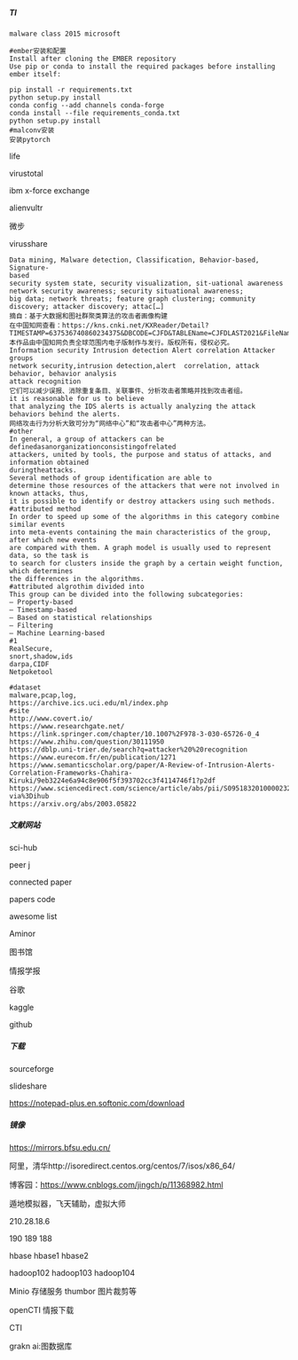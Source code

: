 ##### TI

```
malware class 2015 microsoft 
```

```
#ember安装和配置
Install after cloning the EMBER repository
Use pip or conda to install the required packages before installing ember itself:

pip install -r requirements.txt
python setup.py install
conda config --add channels conda-forge
conda install --file requirements_conda.txt
python setup.py install
#malconv安装
安装pytorch
```



life

virustotal

ibm x-force exchange

alienvultr

微步

virusshare

```
Data mining, Malware detection, Classification, Behavior-based, Signature-
based
security system state, security visualization, sit-uational awareness
network security awareness; security situational awareness;
big data; network threats; feature graph clustering; community discovery; attacker discovery; attac[…]
摘自：基于大数据和图社群聚类算法的攻击者画像构建
在中国知网查看：https://kns.cnki.net/KXReader/Detail?TIMESTAMP=637536740860234375&DBCODE=CJFD&TABLEName=CJFDLAST2021&FileName=JSYJ202101047&RESULT=1&SIGN=2FttJ5GgbSj9fGmOZBurQZDRi3k%3d
本作品由中国知网负责全球范围内电子版制作与发行。版权所有，侵权必究。
Information security Intrusion detection Alert correlation Attacker groups
network security,intrusion detection,alert  correlation, attack behavior, behavior analysis
attack recognition
它们可以减少误报、消除重复条目、关联事件、分析攻击者策略并找到攻击者组。
it is reasonable for us to believe
that analyzing the IDS alerts is actually analyzing the attack
behaviors behind the alerts.
网络攻击行为分析大致可分为“网络中心”和“攻击者中心”两种方法。
#other
In general, a group of attackers can be definedasanorganizationconsistingofrelated
attackers, united by tools, the purpose and status of attacks, and information obtained
duringtheattacks.
Several methods of group identification are able to
determine those resources of the attackers that were not involved in known attacks, thus,
it is possible to identify or destroy attackers using such methods.
#attributed method
In order to speed up some of the algorithms in this category combine similar events
into meta-events containing the main characteristics of the group, after which new events
are compared with them. A graph model is usually used to represent data, so the task is
to search for clusters inside the graph by a certain weight function, which determines
the differences in the algorithms.
#attributed algrothim divided into 
This group can be divided into the following subcategories:
– Property-based
– Timestamp-based
– Based on statistical relationships
– Filtering
– Machine Learning-based
#1
RealSecure,
snort,shadow,ids
darpa,CIDF
Netpoketool
```

```
#dataset
malware,pcap,log,
https://archive.ics.uci.edu/ml/index.php
#site
http://www.covert.io/
https://www.researchgate.net/
https://link.springer.com/chapter/10.1007%2F978-3-030-65726-0_4
https://www.zhihu.com/question/30111950
https://dblp.uni-trier.de/search?q=attacker%20%20recognition
https://www.eurecom.fr/en/publication/1271
https://www.semanticscholar.org/paper/A-Review-of-Intrusion-Alerts-Correlation-Frameworks-Chahira-Kiruki/9eb3224e6a94c8e906f5f393702cc3f4114746f1?p2df
https://www.sciencedirect.com/science/article/abs/pii/S0951832010000232?via%3Dihub
https://arxiv.org/abs/2003.05822
```



##### 文献网站

sci-hub

peer j

connected paper

papers code

awesome list

Aminor

图书馆

情报学报

谷歌

kaggle

github

##### 下载

sourceforge

slideshare

https://notepad-plus.en.softonic.com/download

##### 镜像

https://mirrors.bfsu.edu.cn/

阿里，清华http://isoredirect.centos.org/centos/7/isos/x86_64/

博客园：https://www.cnblogs.com/jingch/p/11368982.html

遁地模拟器，飞天辅助，虚拟大师

210.28.18.6

190   				189				188

hbase  			hbase1  	  hbase2

hadoop102    hadoop103  hadoop104

Minio 存储服务 thumbor 图片裁剪等

openCTI 情报下载

CTI 

grakn ai:图数据库